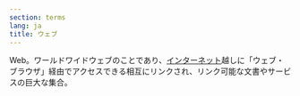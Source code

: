 ```yaml
---
section: terms
lang: ja
title: ウェブ
---
```


Web。ワールドワイドウェブのことであり、[インターネット](/glossary/ja/terms/internet/)越しに「ウェブ・ブラウザ」経由でアクセスできる相互にリンクされ、リンク可能な文書やサービスの巨大な集合。
